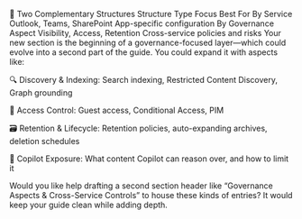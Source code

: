 
🧠 Two Complementary Structures
Structure Type	Focus	Best For
By Service	Outlook, Teams, SharePoint	App-specific configuration
By Governance Aspect	Visibility, Access, Retention	Cross-service policies and risks
Your new section is the beginning of a governance-focused layer—which could evolve into a second part of the guide. You could expand it with aspects like:

🔍 Discovery & Indexing: Search indexing, Restricted Content Discovery, Graph grounding

🔐 Access Control: Guest access, Conditional Access, PIM

🗃️ Retention & Lifecycle: Retention policies, auto-expanding archives, deletion schedules

🧠 Copilot Exposure: What content Copilot can reason over, and how to limit it

Would you like help drafting a second section header like “Governance Aspects & Cross-Service Controls” to house these kinds of entries? It would keep your guide clean while adding depth.
